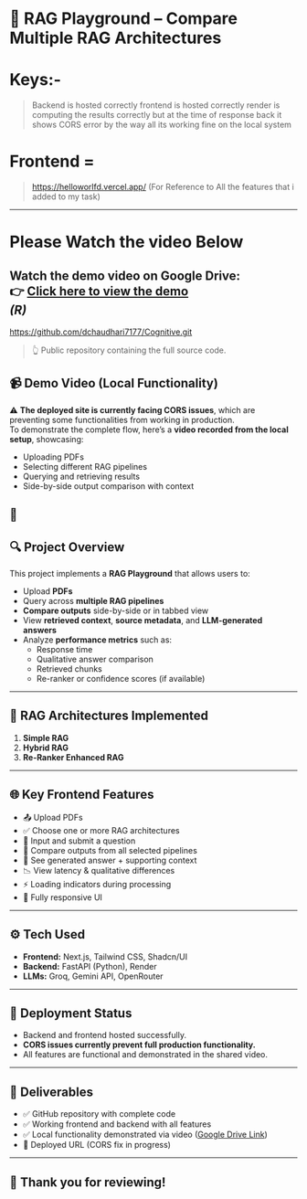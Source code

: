 # 🧠 RAG Playground – Compare Multiple RAG Architectures

# Keys:-
> Backend is hosted correctly
> frontend is hosted correctly
> render is computing the results correctly
> but at the time of response back it shows CORS error
> by the way all its working fine on the local system

# Frontend = 
> https://helloworlfd.vercel.app/  (For Reference to All the features that i added to my task)
---
# Please Watch the video Below
 **Watch the demo video on Google Drive:**  
👉 [Click here to view the demo](https://drive.google.com/file/d/1J03PcaxUngdxH9xMmX1KNjoCyf99w9QD/view?usp=sharing)  
*(R)*
---

https://github.com/dchaudhari7177/Cognitive.git 
> 👆 Public repository containing the full source code.


## 📹 Demo Video (Local Functionality)

⚠️ **The deployed site is currently facing CORS issues**, which are preventing some functionalities from working in production.  
To demonstrate the complete flow, here’s a **video recorded from the local setup**, showcasing:

- Uploading PDFs
- Selecting different RAG pipelines
- Querying and retrieving results
- Side-by-side output comparison with context

📁
---

## 🔍 Project Overview

This project implements a **RAG Playground** that allows users to:

- Upload **PDFs**
- Query across **multiple RAG pipelines**
- **Compare outputs** side-by-side or in tabbed view
- View **retrieved context**, **source metadata**, and **LLM-generated answers**
- Analyze **performance metrics** such as:
  - Response time
  - Qualitative answer comparison
  - Retrieved chunks
  - Re-ranker or confidence scores (if available)

---

## 🧪 RAG Architectures Implemented

1. **Simple RAG**
2. **Hybrid RAG**
3. **Re-Ranker Enhanced RAG**

---

## 🌐 Key Frontend Features

- 📤 Upload PDFs
- ✅ Choose one or more RAG architectures
- 💬 Input and submit a question
- 🔁 Compare outputs from all selected pipelines
- 🧠 See generated answer + supporting context
- 📉 View latency & qualitative differences
- ⚡ Loading indicators during processing
- 📱 Fully responsive UI

---

## ⚙️ Tech Used

- **Frontend:** Next.js, Tailwind CSS, Shadcn/UI
- **Backend:** FastAPI (Python), Render
- **LLMs:** Groq, Gemini API, OpenRouter


---

## 🚧 Deployment Status

- Backend and frontend hosted successfully.
- **CORS issues currently prevent full production functionality.**
- All features are functional and demonstrated in the shared video.

---

## 📝 Deliverables

- ✅ GitHub repository with complete code
- ✅ Working frontend and backend with all features
- ✅ Local functionality demonstrated via video ([Google Drive Link](https://drive.google.com/file/d/1J03PcaxUngdxH9xMmX1KNjoCyf99w9QD/view?usp=drive_link))
- 🚧 Deployed URL (CORS fix in progress)

---

## 🙌 Thank you for reviewing!
